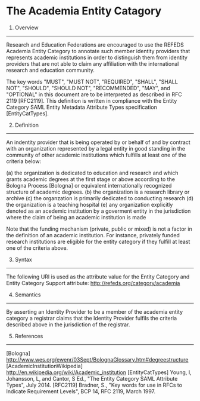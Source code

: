 
The Academia Entity Catagory
=======================

1. Overview
----------------

Research and Education Federations are encouraged to use the REFEDS Academia Entity Category to annotate such member identity providers that represents academic institutions in order to distinguish them from identity providers that are not able to claim any affiliation with the international research and education community.

The key words "MUST", "MUST NOT", "REQUIRED", "SHALL", "SHALL NOT", "SHOULD", "SHOULD NOT", "RECOMMENDED", "MAY", and "OPTIONAL" in this document are to be interpreted as described in RFC 2119 [RFC2119]. This definition is written in compliance with the Entity Category SAML Entity Metadata Attribute Types specification [EntityCatTypes].

2. Definition
----------------

An indentity provider that is being operated by or behalf of and by contract with an organization represented by a legal entity in good standing in the community of other academic institutions which fulfills at least one of the criteria below:

(a) the organization is dedicated to education and research and which grants academic degrees at the first stage or above according to the Bologna Process [Bologna] or equivalent internationally recognized structure of academic degrees.
(b) the organization is a research library or archive
(c) the organzation is primarily dedicated to conducting research
(d) the organization is a teaching hospital
(e) any organization explicitly denoted as an acedemic institution by a goverment entity in the jurisdiction where the claim of being an academic institution is made

Note that the funding mechanism (private, public or mixed) is not a factor in the definition of an academic institution. For instance, privately funded research institutions are eligible for the entity category if they fulfill at least one of the criteria above.

3. Syntax
-------------

The following URI is used as the attribute value for the Entity Category and Entity Category Support attribute: http://refeds.org/category/academia

4. Semantics
------------------

By asserting an Identity Provider to be a member of the academia entity category a registrar claims that the Identity Provider fulfils the criteria described above in the jurisdiction of the registrar.

5. References
-------------------

[Bologna] http://www.wes.org/ewenr/03Sept/BolognaGlossary.htm#degreestructure
[AcademicInstitutionWikipedia] http://en.wikipedia.org/wiki/Academic_institution
[EntityCatTypes] Young, I, Johansson, L, and Cantor, S Ed., "The Entity Category SAML Attribute Types", July 2014.
[RFC2119] Bradner, S., "Key words for use in RFCs to Indicate Requirement Levels", BCP 14, RFC 2119, March 1997.
